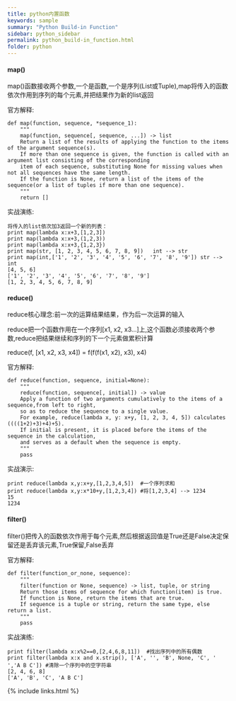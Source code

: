 ```yaml
---
title: python内置函数
keywords: sample
summary: "Python Build-in Function"
sidebar: python_sidebar
permalink: python_build-in_function.html
folder: python
---
```

#### map()
map()函数接收两个参数,一个是函数,一个是序列(List或Tuple),map将传入的函数依次作用到序列的每个元素,并把结果作为新的list返回

官方解释:
```
def map(function, sequence, *sequence_1):
    """
    map(function, sequence[, sequence, ...]) -> list
    Return a list of the results of applying the function to the items of the argument sequence(s).  
    If more than one sequence is given, the function is called with an argument list consisting of the corresponding 
    item of each sequence, substituting None for missing values when not all sequences have the same length.  
    If the function is None, return a list of the items of the sequence(or a list of tuples if more than one sequence).
    """
    return []
```

实战演练:
```
将传入的list依次加3返回一个新的列表：
print map(lambda x:x+3,[1,2,3])
print map(lambda x:x+3,(1,2,3))
print map(lambda x:x+3,{1,2,3})
print map(str, [1, 2, 3, 4, 5, 6, 7, 8, 9])   int --> str
print map(int,['1', '2', '3', '4', '5', '6', '7', '8', '9']) str --> int
[4, 5, 6]
['1', '2', '3', '4', '5', '6', '7', '8', '9']
[1, 2, 3, 4, 5, 6, 7, 8, 9]
```
#### reduce()
reduce核心理念:前一次的运算结果结果，作为后一次运算的输入

reduce把一个函数作用在一个序列[x1, x2, x3…]上,这个函数必须接收两个参数,reduce把结果继续和序列的下一个元素做累积计算

reduce(f, [x1, x2, x3, x4]) = f(f(f(x1, x2), x3), x4)  

官方解释:
```
def reduce(function, sequence, initial=None): 
    """
    reduce(function, sequence[, initial]) -> value
    Apply a function of two arguments cumulatively to the items of a sequence,from left to right, 
    so as to reduce the sequence to a single value.
    For example, reduce(lambda x, y: x+y, [1, 2, 3, 4, 5]) calculates ((((1+2)+3)+4)+5).  
    If initial is present, it is placed before the items of the sequence in the calculation, 
    and serves as a default when the sequence is empty.
    """
    pass
```

实战演示:
```
print reduce(lambda x,y:x+y,[1,2,3,4,5])  #一个序列求和
print reduce(lambda x,y:x*10+y,[1,2,3,4]) #将[1,2,3,4] --> 1234
15
1234
```

#### filter()
filter()把传入的函数依次作用于每个元素,然后根据返回值是True还是False决定保留还是丢弃该元素,True保留,False丢弃

官方解释:
```
def filter(function_or_none, sequence): 
    """
    filter(function or None, sequence) -> list, tuple, or string
    Return those items of sequence for which function(item) is true.  
    If function is None, return the items that are true.  
    If sequence is a tuple or string, return the same type, else return a list.
    """
    pass
```

实战演练:
```
print filter(lambda x:x%2==0,[2,4,6,8,11])  #找出序列中的所有偶数
print filter(lambda x:x and x.strip(), ['A', '', 'B', None, 'C', '  ','A B C']) #清除一个序列中的空字符串
[2, 4, 6, 8]
['A', 'B', 'C', 'A B C']
```
{% include links.html %}
